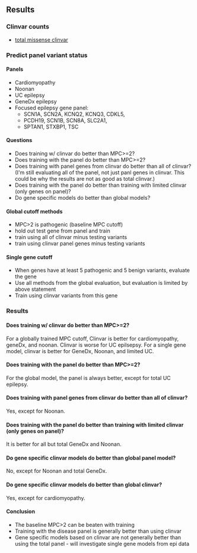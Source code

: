 ## Results

### Clinvar counts
* [total missense clinvar](https://github.com/samesense/mahdi_epi/blob/master/notebooks/clinvar-report.ipynb)

### Predict panel variant status

#### Panels
* Cardiomyopathy
* Noonan
* UC epilepsy
* GeneDx epilepsy
* Focused epilepsy gene panel:
    * SCN1A, SCN2A, KCNQ2, KCNQ3, CDKL5,
    * PCDH19, SCN1B, SCN8A, SLC2A1,
    * SPTAN1, STXBP1, TSC

#### Questions
* Does training w/ clinvar do better than MPC>=2?
* Does training with the panel do better than MPC>=2?
* Does training with panel genes from clinvar do better than all of clinvar? (I'm still evaluating all of the panel, not just panl genes in clinvar. This could be why the results are not as good as total clinvar.)
* Does training with the panel do better than training with limited clinvar (only genes on panel)?
* Do gene specific models do better than global models?

#### Global cutoff methods
* MPC>2 is pathogenic (baseline MPC cutoff)
* hold out test gene from panel and train
* train using all of clinvar minus testing variants
* train using clinvar panel genes minus testing variants

#### Single gene cutoff
* When genes have at least 5 pathogenic and 5 benign variants, evaluate the gene
* Use all methods from the global evaluation, but evaluation is limited by above statement
* Train using clinvar variants from this gene

### Results

#### Does training w/ clinvar do better than MPC>=2?
For a globally trained MPC cutoff, Clinvar is better for cardiomyopathy, geneDx, and noonan. Clinvar is worse for UC epilsepsy. For a single gene model, clinvar is better for GeneDx, Noonan, and limited UC.

#### Does training with the panel do better than MPC>=2?
For the global model, the panel is always better, except for total UC epilepsy.

#### Does training with panel genes from clinvar do better than all of clinvar?
Yes, except for Noonan.

#### Does training with the panel do better than training with limited clinvar (only genes on panel)?
It is better for all but total GeneDx and Noonan.

#### Do gene specific clinvar models do better than global panel model?
No, except for Noonan and total GeneDx.

#### Do gene specific clinvar models do better than global clinvar?
Yes, except for cardiomyopathy.

#### Conclusion
* The baseline MPC>2 can be beaten with training
* Training with the disease panel is generally better than using clinvar
* Gene specific models based on clinvar are not generally better than using the total panel - will investigate single gene models from epi data
